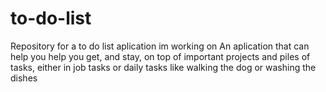 # to-do-list
Repository for a to do list aplication im working on
An aplication that can help you help you get, and stay,
on top of important projects and piles of tasks, either in job 
tasks or daily tasks like walking the dog or washing the dishes
